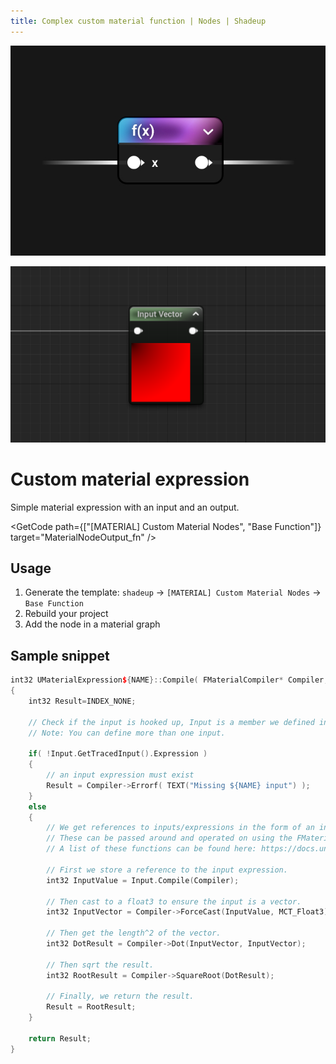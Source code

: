 ```yaml
---
title: Complex custom material function | Nodes | Shadeup
---
```


<script>
	import GetCode from "@/get-code.svelte";
</script>

![Material graph node](img/nodes/nodes-fn.jpg)

![Unreal material expression](img/nodes/nodes-fn-shot.png)

# Custom material expression

Simple material expression with an input and an output.

<GetCode path={["[MATERIAL] Custom Material Nodes", "Base Function"]} target="MaterialNodeOutput_fn" />

## Usage

1. Generate the template: `shadeup` -> `[MATERIAL] Custom Material Nodes` -> `Base Function`
2. Rebuild your project
3. Add the node in a material graph

## Sample snippet

```cpp
int32 UMaterialExpression${NAME}::Compile( FMaterialCompiler* Compiler, int32 OutputIndex)
{
	int32 Result=INDEX_NONE;

	// Check if the input is hooked up, Input is a member we defined in the header for this material expresion.
	// Note: You can define more than one input.

	if( !Input.GetTracedInput().Expression )
	{
		// an input expression must exist
		Result = Compiler->Errorf( TEXT("Missing ${NAME} input") );
	}
	else
	{
		// We get references to inputs/expressions in the form of an int32.
		// These can be passed around and operated on using the FMaterialCompiler::* functions.
		// A list of these functions can be found here: https://docs.unrealengine.com/5.0/en-US/API/Runtime/Engine/FMaterialCompiler/

		// First we store a reference to the input expression.
		int32 InputValue = Input.Compile(Compiler);

		// Then cast to a float3 to ensure the input is a vector.
		int32 InputVector = Compiler->ForceCast(InputValue, MCT_Float3);

		// Then get the length^2 of the vector.
		int32 DotResult = Compiler->Dot(InputVector, InputVector);

		// Then sqrt the result.
		int32 RootResult = Compiler->SquareRoot(DotResult);

		// Finally, we return the result.
		Result = RootResult;
	}

	return Result;
}
```
